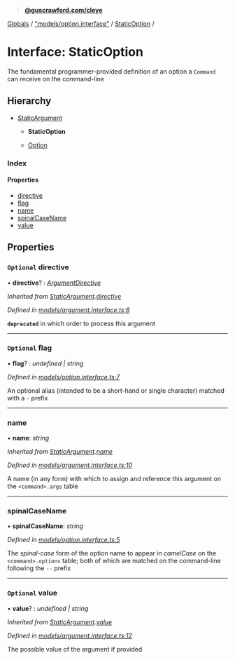 > **[@guscrawford.com/cleye](../README.md)**

[Globals](../globals.md) / ["models/option.interface"](../modules/_models_option_interface_.md) / [StaticOption](_models_option_interface_.staticoption.md) /

# Interface: StaticOption

The fundamental programmer-provided definition of an option a `Command` can receive on the command-line

## Hierarchy

* [StaticArgument](_models_argument_interface_.staticargument.md)

  * **StaticOption**

  * [Option](_models_option_interface_.option.md)

### Index

#### Properties

* [directive](_models_option_interface_.staticoption.md#optional-directive)
* [flag](_models_option_interface_.staticoption.md#optional-flag)
* [name](_models_option_interface_.staticoption.md#name)
* [spinalCaseName](_models_option_interface_.staticoption.md#spinalcasename)
* [value](_models_option_interface_.staticoption.md#optional-value)

## Properties

### `Optional` directive

• **directive**? : *[ArgumentDirective](../modules/_models_argument_interface_.md#argumentdirective)*

*Inherited from [StaticArgument](_models_argument_interface_.staticargument.md).[directive](_models_argument_interface_.staticargument.md#optional-directive)*

*Defined in [models/argument.interface.ts:8](https://github.com/guscrawford-com/cleye/blob/ffc0fee/src/models/argument.interface.ts#L8)*

**`deprecated`** in which order to process this argument

___

### `Optional` flag

• **flag**? : *undefined | string*

*Defined in [models/option.interface.ts:7](https://github.com/guscrawford-com/cleye/blob/ffc0fee/src/models/option.interface.ts#L7)*

An optional alias (intended to be a short-hand or single character) matched with a `-` prefix

___

###  name

• **name**: *string*

*Inherited from [StaticArgument](_models_argument_interface_.staticargument.md).[name](_models_argument_interface_.staticargument.md#name)*

*Defined in [models/argument.interface.ts:10](https://github.com/guscrawford-com/cleye/blob/ffc0fee/src/models/argument.interface.ts#L10)*

A name (in any form) with which to assign and reference this argument on the `<command>.args` table

___

###  spinalCaseName

• **spinalCaseName**: *string*

*Defined in [models/option.interface.ts:5](https://github.com/guscrawford-com/cleye/blob/ffc0fee/src/models/option.interface.ts#L5)*

The *spinal-case* form of the option name to appear in *camelCase* on the `<command>.options` table; both of which are matched on the command-line following the `--` prefix

___

### `Optional` value

• **value**? : *undefined | string*

*Inherited from [StaticArgument](_models_argument_interface_.staticargument.md).[value](_models_argument_interface_.staticargument.md#optional-value)*

*Defined in [models/argument.interface.ts:12](https://github.com/guscrawford-com/cleye/blob/ffc0fee/src/models/argument.interface.ts#L12)*

The possible value of the argument if provided